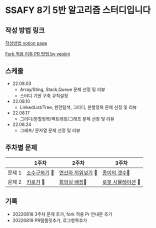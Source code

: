 # SSAFY 8기 5반 알고리즘 스터디입니다
## 작성 방법 링크
[작성방법  notion page](https://dramatic-armchair-97f.notion.site/pull-request-fbde2b501e1e4c56a964a645d5eac483)

[Fork 적용 이후 PR 방법 by yeojinj](https://canary-capacity-362.notion.site/GitHub-a650790fae6b4f219b9ff0fc376088b9)
## 스케줄
* 22.08.03
    * Array/Sting, Stack,Queue 문제 선정 및 리뷰
    * 스터디 기반 구축 규칙설정
* 22.08.10
    * LinkedList/Tree, 완전탐색, 그리디, 분할정복 문제 선정 및 리뷰
* 22.08.17
    * 그리디/분할정복/벡트레킹/그래프 문제 선정 및 리뷰
* 22.08.24
    * 그래프/ 문자열 문제 선정 및 리뷰


## 주차별 문제 

|  | 1주차 | 2주차 | 3주차 |
| --- | --- | --- | --- |
| 문제 1 | [소수구하기](https://www.acmicpc.net/problem/1929) 🥈| [연산자 끼워넣기](https://www.acmicpc.net/problem/14888) 🥈| [종이의 갯수](https://www.acmicpc.net/problem/1780)🥈 |
| 문제 2 | [키로거](https://www.acmicpc.net/problem/5397) 🥈| [회의실 배정](https://www.acmicpc.net/problem/1931)🥈 | [로봇 시뮬레이션](https://www.acmicpc.net/problem/2174) 🥇| 


## 기록
* 20220818 3주차 문제 추가, fork 적용 Pr 안내문 추가
* 20220819 PR탬플릿추가, 로그항목추가
